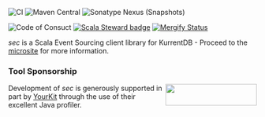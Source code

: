 [mergify]: https://mergify.io
[mergify-status]: https://img.shields.io/endpoint.svg?url=https://api.mergify.com/v1/badges/ahjohannessen/sec&style=flat

![CI](https://github.com/ahjohannessen/sec/workflows/CI/badge.svg) ![Maven Central](https://img.shields.io/maven-central/v/io.github.ahjohannessen/sec-fs2-client_3?color=brightgreen) ![Sonatype Nexus (Snapshots)](https://img.shields.io/nexus/s/io.github.ahjohannessen/sec-fs2-client_3?server=https%3A%2F%2Fs01.oss.sonatype.org&label=sonatype)


![Code of Consuct](https://img.shields.io/badge/Code%20of%20Conduct-Scala-blue.svg) [![Scala Steward badge](https://img.shields.io/badge/Scala_Steward-helping-blue.svg?style=flat&logo=data:image/png;base64,iVBORw0KGgoAAAANSUhEUgAAAA4AAAAQCAMAAAARSr4IAAAAVFBMVEUAAACHjojlOy5NWlrKzcYRKjGFjIbp293YycuLa3pYY2LSqql4f3pCUFTgSjNodYRmcXUsPD/NTTbjRS+2jomhgnzNc223cGvZS0HaSD0XLjbaSjElhIr+AAAAAXRSTlMAQObYZgAAAHlJREFUCNdNyosOwyAIhWHAQS1Vt7a77/3fcxxdmv0xwmckutAR1nkm4ggbyEcg/wWmlGLDAA3oL50xi6fk5ffZ3E2E3QfZDCcCN2YtbEWZt+Drc6u6rlqv7Uk0LdKqqr5rk2UCRXOk0vmQKGfc94nOJyQjouF9H/wCc9gECEYfONoAAAAASUVORK5CYII=)](https://scala-steward.org) [![Mergify Status][mergify-status]][mergify]

*sec* is a Scala Event Sourcing client library for KurrentDB - Proceed to the [microsite](https://ahjohannessen.github.io/sec) for more information.

### Tool Sponsorship

<img width="185px" height="44px" align="right" src="https://www.yourkit.com/images/yklogo.png"/>Development of *sec* is generously supported in part by [YourKit](https://www.yourkit.com) through the use of their excellent Java profiler.
